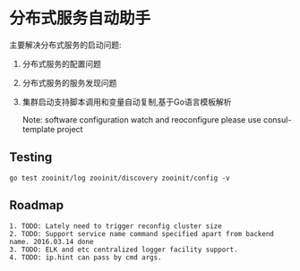 # 分布式服务自动助手

主要解决分布式服务的启动问题:
1. 分布式服务的配置问题
1. 分布式服务的服务发现问题
1. 集群启动支持脚本调用和变量自动复制,基于Go语言模板解析


    Note: software configuration watch and reoconfigure please use consul-template project

## Testing

    go test zooinit/log zooinit/discovery zooinit/config -v


## Roadmap

    1. TODO: Lately need to trigger reconfig cluster size
    2. TODO: Support service name command specified apart from backend name. 2016.03.14 done
    3. TODO: ELK and etc centralized logger facility support.
    4. TODO: ip.hint can pass by cmd args.
